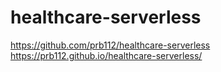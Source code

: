 # healthcare-serverless


https://github.com/prb112/healthcare-serverless
https://prb112.github.io/healthcare-serverless/